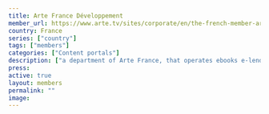 ```yaml
---
title: Arte France Développement
member_url: https://www.arte.tv/sites/corporate/en/the-french-member-arte-france/
country: France
series: ["country"] 
tags: ["members"]
categories: ["Content portals"]
description: ["a department of Arte France, that operates ebooks e-lending solutions for public libraries."]
press:
active: true
layout: members 
permalink: ""
image: 
---
```

